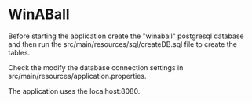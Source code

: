 # WinABall
Before starting the application create the "winaball" postgresql database and then run the src/main/resources/sql/createDB.sql file to create the tables.

Check the modify the database connection settings in src/main/resources/application.properties.

The application uses the localhost:8080.
